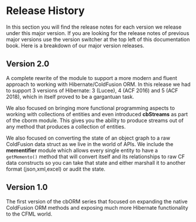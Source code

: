 # Release History

In this section you will find the release notes for each version we release under this major version.  If you are looking for the release notes of previous major versions use the version switcher at the top left of this documentation book.  Here is a breakdown of our major version releases.

## Version 2.0

A complete rewrite of the module to support a more modern and fluent approach to working with Hibernate/ColdFusion ORM.  In this release we had to support 3 versions of Hibernate: 3 (Lucee), 4 (ACF 2016) and 5 (ACF 2018), which in itself proved to be a gargantuan task.

We also focused on bringing more functional programming aspects to working with collections of entities and even introduced **cbStreams** as part of the cborm module.  This gives you the ability to produce streams out of any method that produces a collection of entities.

We also focused on converting the state of an object graph to a raw ColdFusion data struct as we live in the world of APIs.  We include the **mementifier** module which allows every single entity to have a `getMemento()` method that will convert itself and its relationships to raw CF data constructs so you can take that state and either marshall it to another format (json,xml,excel) or audit the state.

## Version 1.0

The first version of the cbORM series that focused on expanding the native ColdFusion ORM methods and exposing much more Hibernate functionality to the CFML world.
